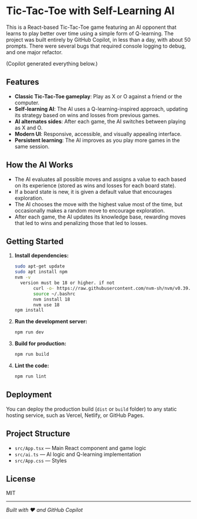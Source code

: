 # Tic-Tac-Toe with Self-Learning AI

This is a React-based Tic-Tac-Toe game featuring an AI opponent that learns to play better over time using a simple form of Q-learning. The project was built entirely by GitHub Copilot, in less than a day, with about 50 prompts. There were several bugs that required console logging to debug, and one major refactor.

(Copilot generated everything below.)

## Features

- **Classic Tic-Tac-Toe gameplay**: Play as X or O against a friend or the computer.
- **Self-learning AI**: The AI uses a Q-learning-inspired approach, updating its strategy based on wins and losses from previous games.
- **AI alternates sides**: After each game, the AI switches between playing as X and O.
- **Modern UI**: Responsive, accessible, and visually appealing interface.
- **Persistent learning**: The AI improves as you play more games in the same session.

## How the AI Works

- The AI evaluates all possible moves and assigns a value to each based on its experience (stored as wins and losses for each board state).
- If a board state is new, it is given a default value that encourages exploration.
- The AI chooses the move with the highest value most of the time, but occasionally makes a random move to encourage exploration.
- After each game, the AI updates its knowledge base, rewarding moves that led to wins and penalizing those that led to losses.

## Getting Started

1. **Install dependencies:**
   ```sh
   sudo apt-get update
   sudo apt install npm
   nvm -v
     version must be 18 or higher. if not
          curl -o- https://raw.githubusercontent.com/nvm-sh/nvm/v0.39.3/install.sh | bash
          source ~/.bashrc
          nvm install 18
          nvm use 18
   npm install
   ```

2. **Run the development server:**
   ```sh
   npm run dev
   ```

3. **Build for production:**
   ```sh
   npm run build
   ```

4. **Lint the code:**
   ```sh
   npm run lint
   ```

## Deployment

You can deploy the production build (`dist` or `build` folder) to any static hosting service, such as Vercel, Netlify, or GitHub Pages.

## Project Structure

- `src/App.tsx` — Main React component and game logic
- `src/ai.ts` — AI logic and Q-learning implementation
- `src/App.css` — Styles

## License

MIT

---

*Built with ❤️ and GitHub Copilot*
